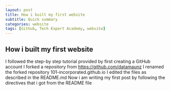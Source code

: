 ```yaml
---
layout: post
title: How i built my first website
subtitle: Quick summary
categories: website
tags: [Github, Tech Expert Academy, website]
---
```


## How i built my first website

I followed the step-by step tutorial provided by first creating a GitHub account
I forked a repository from https://github.com/datamaunz
I renamed the forked repository 101-incorporated.github.io
I edited the files as described in the README.md
Now i am writing my first post by following the directives that i got from the README file
